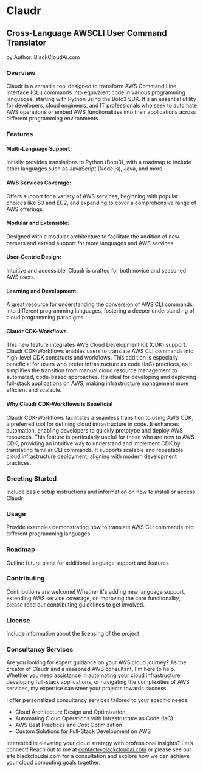 # Claudr

## Cross-Language AWSCLI User Command Translator
by Author: BlackCloudAi.com

### Overview 

Claudr is a versatile tool designed to transform AWS Command Line Interface (CLI) commands into equivalent code in various programming languages, starting with Python using the Boto3 SDK. It's an essential utility for developers, cloud engineers, and IT professionals who seek to automate AWS operations or embed AWS functionalities into their applications across different programming environments.

### Features 

#### Multi-Language Support: 

Initially provides translations to Python (Boto3), with a roadmap to include other languages such as JavaScript (Node.js), Java, and more.

#### AWS Services Coverage: 

Offers support for a variety of AWS services, beginning with popular choices like S3 and EC2, and expanding to cover a comprehensive range of AWS offerings.

#### Modular and Extensible: 

Designed with a modular architecture to facilitate the addition of new parsers and extend support for more languages and AWS services.

#### User-Centric Design: 

Intuitive and accessible, Claudr is crafted for both novice and seasoned AWS users.

#### Learning and Development: 

A great resource for understanding the conversion of AWS CLI commands into different programming languages, fostering a deeper understanding of cloud programming paradigms.

#### Claudr CDK-Workflows 

This new feature integrates AWS Cloud Development Kit (CDK) support. Claudr CDK-Workflows enables users to translate AWS CLI commands into high-level CDK constructs and workflows. This addition is especially beneficial for users who prefer infrastructure as code (IaC) practices, as it simplifies the transition from manual cloud resource management to automated, code-based approaches. It’s ideal for developing and deploying full-stack applications on AWS, making infrastructure management more efficient and scalable.

#### Why Claudr CDK-Workflows is Beneficial 

Claudr CDK-Workflows facilitates a seamless transition to using AWS CDK, a preferred tool for defining cloud infrastructure in code. It enhances automation, enabling developers to quickly prototype and deploy AWS resources. This feature is particularly useful for those who are new to AWS CDK, providing an intuitive way to understand and implement CDK by translating familiar CLI commands. It supports scalable and repeatable cloud infrastructure deployment, aligning with modern development practices.
 
### Greeting Started 

Include basic setup instructions and information on how to install or access Claudr

### Usage

Provide examples demonstrating how to translate AWS CLI commands into different programming languages

### Roadmap

Outline future plans for additional language support and features

### Contributing 

Contributions are welcome! Whether it's adding new language support, extending AWS service coverage, or improving the core functionality, please read our contributing guidelines to get involved.

### License

Include information about the licensing of the project

### Consultancy Services 

Are you looking for expert guidance on your AWS cloud journey? As the creator of Claudr and a seasoned AWS consultant, I'm here to help. Whether you need assistance in automating your cloud infrastructure, developing full-stack applications, or navigating the complexities of AWS services, my expertise can steer your projects towards success.

I offer personalized consultancy services tailored to your specific needs:

- Cloud Architecture Design and Optimization
- Automating Cloud Operations with Infrastructure as Code (IaC)
- AWS Best Practices and Cost Optimization
- Custom Solutions for Full-Stack Development on AWS

Interested in elevating your cloud strategy with professional insights? Let’s connect! Reach out to me at contact@blackcloudai.com or please see our site blackcloudai.com for a consultation and explore how we can achieve your cloud computing goals together.